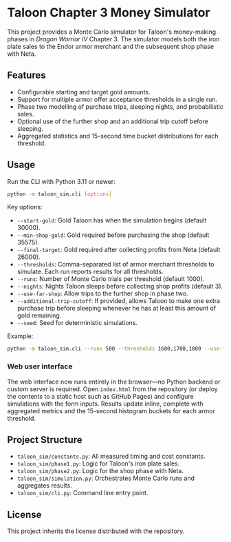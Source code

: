 # Taloon Chapter 3 Money Simulator

This project provides a Monte Carlo simulator for Taloon's money-making phases in
*Dragon Warrior IV* Chapter 3. The simulator models both the iron plate sales to
the Endor armor merchant and the subsequent shop phase with Neta.

## Features

- Configurable starting and target gold amounts.
- Support for multiple armor offer acceptance thresholds in a single run.
- Phase two modelling of purchase trips, sleeping nights, and probabilistic sales.
- Optional use of the further shop and an additional trip cutoff before sleeping.
- Aggregated statistics and 15-second time bucket distributions for each
  threshold.

## Usage

Run the CLI with Python 3.11 or newer:

```bash
python -m taloon_sim.cli [options]
```

Key options:

- `--start-gold`: Gold Taloon has when the simulation begins (default 30000).
- `--min-shop-gold`: Gold required before purchasing the shop (default 35575).
- `--final-target`: Gold required after collecting profits from Neta (default 26000).
- `--thresholds`: Comma-separated list of armor merchant thresholds to
  simulate. Each run reports results for all thresholds.
- `--runs`: Number of Monte Carlo trials per threshold (default 1000).
- `--nights`: Nights Taloon sleeps before collecting shop profits (default 3).
- `--use-far-shop`: Allow trips to the further shop in phase two.
- `--additional-trip-cutoff`: If provided, allows Taloon to make one extra
  purchase trip before sleeping whenever he has at least this amount of gold
  remaining.
- `--seed`: Seed for deterministic simulations.

Example:

```bash
python -m taloon_sim.cli --runs 500 --thresholds 1600,1700,1800 --use-far-shop
```

### Web user interface

The web interface now runs entirely in the browser—no Python backend or custom
server is required. Open `index.html` from the repository (or deploy the
contents to a static host such as GitHub Pages) and configure simulations with
the form inputs. Results update inline, complete with aggregated metrics and the
15-second histogram buckets for each armor threshold.

## Project Structure

- `taloon_sim/constants.py`: All measured timing and cost constants.
- `taloon_sim/phase1.py`: Logic for Taloon's iron plate sales.
- `taloon_sim/phase2.py`: Logic for the shop phase with Neta.
- `taloon_sim/simulation.py`: Orchestrates Monte Carlo runs and aggregates results.
- `taloon_sim/cli.py`: Command line entry point.

## License

This project inherits the license distributed with the repository.

